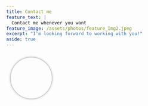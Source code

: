```yaml
---
title: Contact me
feature_text: |
  Contact me whenever you want
feature_image: /assets/photos/feature_img2.jpeg
excerpt: "I'm looking forward to working with you!"
aside: true
---
```


<div class="photo">
  <a href="/assets/photos/hyehua_my_photo_large.jpeg" data-lightbox="my-photos">
    <img src="/assets/photos/hyehua_my_photo.jpeg" alt="">
  </a>
</div>

<style>
.photo {
  border: 2px solid #ccc;
  border-radius: 50%; /* make the container circular */
  box-shadow: 0 0 5px #ccc;
  display: inline-block;
  margin: 10px;
  padding: 5px;
  width: 100px; /* set the width of the container */
  height: 100px; /* set the height of the container */
  overflow: hidden; /* hide any parts of the image that exceed the container */
}

.photo img {
  display: block;
  max-width: 100%; /* make the image fit inside the container */
  border-radius: 50%; /* make the image circular */
}

.photo a {
  display: block;
  position: relative;
}

.photo a:before {
  content: "";
  display: block;
  position: absolute;
  top: -10px;
  left: -10px;
  right: -10px;
  bottom: -10px;
  border: 5px solid #fff;
  border-radius: 50%; /* make the border circular */
  box-shadow: 0 0 10px rgba(0, 0, 0, 0.5);
  opacity: 0;
  transition: opacity 0.2s ease;
}

.photo a:hover:before {
  opacity: 1;
}
</style>

<script src="https://cdnjs.cloudflare.com/ajax/libs/lightbox2/2.11.1/js/lightbox.min.js"></script>
<link rel="stylesheet" href="https://cdnjs.cloudflare.com/ajax/libs/lightbox2/2.11.1/css/lightbox.min.css">
